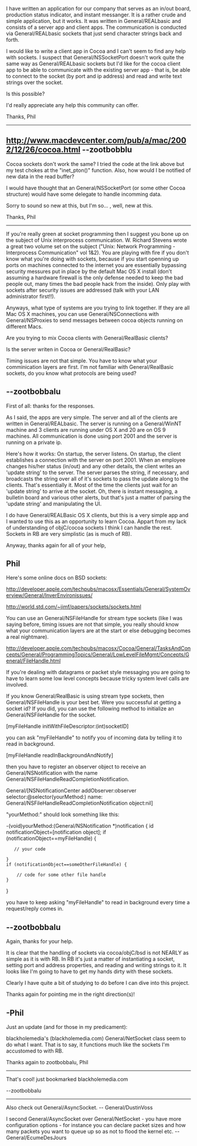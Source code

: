 I have written an application for our company  that serves as an in/out board, production status indicator, and instant messanger.  It is a rather crude and simple application, but it works.  It was written in General/REALbasic and consists of a server app and client apps.  The communication is conducted via General/REALbasic sockets that just send character strings back and forth.

I would like to write a client app in Cocoa and I can't seem to find any help with sockets.  I suspect that General/NSSocketPort doesn't work quite the same way as General/REALbasic sockets but I'd like for the cocoa client app to be able to communicate with the existing server app - that is, be able to connect to the socket (by port and ip address) and read and write text strings over the socket.

Is this possible?

I'd really appreciate any help this community can offer.

Thanks,
Phil

----

http://www.macdevcenter.com/pub/a/mac/2002/12/26/cocoa.html
--zootbobblu
----
Cocoa sockets don't work the same?  I tried the code at the link above but my test chokes at the "inet_pton()" function.  Also, how would I be notified of new data in the read buffer?

I would have thought that an General/NSSocketPort (or some other Cocoa structure) would have some delegate to handle incomming data.

Sorry to sound so new at this, but I'm so... , well, new at this.

Thanks,
Phil

----

If you're really green at socket programming then I suggest you bone up on the subject of Unix interprocess communication. W. Richard Stevens wrote a great two volume set on the subject ("Unix: Network Programming - Interprocess Communication" vol 1&2). You are playing with fire if you don't know what you're doing with sockets, because if you start openning up ports on machines connected to the internet you are essentially bypassing security messures put in place by the default Mac OS X install (don't assuming a hardware firewall is the only defense needed to keep the bad people out, many times the bad people hack from the inside). Only play with sockets after security issues are addressed (talk with your LAN administrator first!!). 

Anyways, what type of systems are you trying to link together. If they are all Mac OS X machines, you can use General/NSConnections with General/NSProxies to send messages between cocoa objects running on different Macs.

Are you trying to mix Cocoa clients with General/RealBasic clients?

Is the server writen in Cocoa or General/RealBasic?

Timing issues are not that simple. You have to know what your comminication layers are first. I'm not familiar with General/RealBasic sockets, do you know what protocols are being used?

--zootbobbalu
----
First of all:  thanks for the responses.

As I said, the apps are very simple.  The server and all of the clients are written in General/REALbasic.  The server is running on a General/WinNT machine and 3 clients are running under OS X  and 20 are on OS 9 machines.  All communication is done using port 2001 and the server is running on a private ip.

Here's how it works:  On startup, the server listens.  On startup, the client establishes a connection with the server on port 2001. When an employee changes his/her status (in/out) and any other details, the client writes an 'update string' to the server.  The server parses the string, if necessary, and broadcasts the string over all of it's sockets  to pass the update along to the clients.  That's essentially it.  Most of the time the clients just wait for an 'update string' to arrive at the socket.  Oh, there is instant messaging, a bulletin board and various other alerts, but that's just a matter of parsing the 'update string' and manipulating the UI.

I do have General/REALBasic OS X clients, but this is a very simple app and I wanted to use this as an opportunity to learn Cocoa.  Appart from my lack of understanding of objC/cocoa sockets I think I can handle the rest.  Sockets in RB are very simplistic (as is much of RB).

Anyway, thanks again for all of your help,

Phil
----

Here's some online docs on BSD sockets:

http://developer.apple.com/techpubs/macosx/Essentials/General/SystemOverview/General/InverEnvironissues/

http://world.std.com/~jimf/papers/sockets/sockets.html


You can use an General/NSFileHandle for stream type sockets (like I was saying before, timing issues are not that simple, you really should know what your communication layers are at the start or else debugging becomes a real nightmare). 

http://developer.apple.com/techpubs/macosx/Cocoa/General/TasksAndConcepts/General/ProgrammingTopics/General/LowLevelFileMgmt/Concepts/General/FileHandle.html

If you're dealing with datagrams or packet style messaging you are going to have to learn some low level concepts because tricky system level calls are involved. 

If you know General/RealBasic is using stream type sockets, then General/NSFileHandle is your best bet. Were you successful at getting a socket id? If you did, you can use the following method to initialize an General/NSFileHandle for the socket.

[myFileHandle initWithFileDescriptor:(int)socketID]

you can ask "myFileHandle" to notify you of incoming data by telling it to read in background.

[myFileHandle readInBackgroundAndNotify]

then you have to register an observer object to receive an General/NSNotification with the name   General/NSFileHandleReadCompletionNotification. 

    
General/[NSNotificationCenter addObserver:observer 
                                  selector:@selector(yourMethod:) 
                                  name:  General/NSFileHandleReadCompletionNotification 
                                  object:nil]


"yourMethod:" should look something like this:

    
-(void)yourMethod:(General/NSNotification *)notification {
   id notificationObject=[notification object];
   if (notificationObject==myFileHandle) {

       // your code

    }
    if (notificationObject==someOtherFileHandle) {

        // code for some other file handle
    }
}


you have to keep asking "myFileHandle" to read in background every time a request/reply comes in.



--zootbobbalu
----
Again, thanks for your help.

It is clear that the handling of sockets via cocoa/objC/bsd is not NEARLY as simple as it is with RB.  In RB it's just a matter of instantiating a socket, setting port and address properties, and reading and writing strings to it.  It looks like I'm going to have to get my hands dirty with these sockets.

Clearly I have quite a bit of studying to do before I can dive into this project.

Thanks again for pointing me in the right direction(s)!

-Phil
----
Just an update (and for those in my predicament):

blackholemedia's (blackholemedia.com) General/NetSocket class seem to do what I want.  That is to say, it functions much like the sockets I'm accustomed to with RB.

Thanks again to zootbobbalu,
Phil

----

That's cool! just bookmarked blackholemedia.com

--zootbobbalu

----

Also check out General/AsyncSocket. -- General/DustinVoss

I second General/AsyncSocket over General/NetSocket - you have more configuration options - for instance you can declare packet sizes and how many packets you want to queue up so as not to flood the kernel etc.  --General/EcumeDesJours